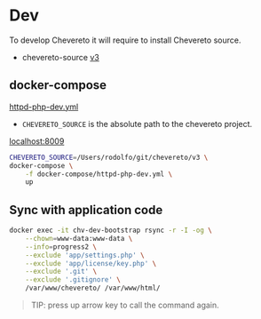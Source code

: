 # Dev

To develop Chevereto it will require to install Chevereto source.

* chevereto-source [v3](https://github.com/chevereto/v3)

## docker-compose

[httpd-php-dev.yml](docker-compose/httpd-php-dev.yml)

* `CHEVERETO_SOURCE` is the absolute path to the chevereto project.

[localhost:8009](http://localhost:8009)

```sh
CHEVERETO_SOURCE=/Users/rodolfo/git/chevereto/v3 \
docker-compose \
    -f docker-compose/httpd-php-dev.yml \
    up
```

## Sync with application code

```sh
docker exec -it chv-dev-bootstrap rsync -r -I -og \
    --chown=www-data:www-data \
    --info=progress2 \
    --exclude 'app/settings.php' \
    --exclude 'app/license/key.php' \
    --exclude '.git' \
    --exclude '.gitignore' \
    /var/www/chevereto/ /var/www/html/
```

> TIP: press up arrow key to call the command again.
